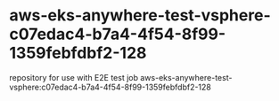 # aws-eks-anywhere-test-vsphere-c07edac4-b7a4-4f54-8f99-1359febfdbf2-128
repository for use with E2E test job aws-eks-anywhere-test-vsphere:c07edac4-b7a4-4f54-8f99-1359febfdbf2-128
